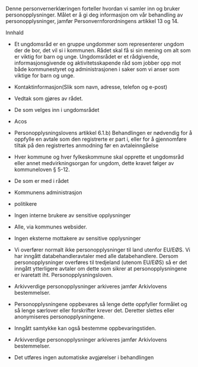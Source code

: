 <!-- title: Ungdomsrådet -->


  

Denne personvernerklæringen forteller hvordan vi samler inn og bruker personopplysninger. Målet er å gi deg informasjon om vår behandling av personopplysninger, jamfør Personvernforordningens artikkel 13 og 14.

  

Innhald

*   Et ungdomsråd er en gruppe ungdommer som representerer ungdom der de bor, det vil si i kommunen. Rådet skal få si sin mening om alt som er viktig for barn og unge. Ungdomsrådet er et rådgivende, informasjonsgivende og aktivitetsskapende råd som jobber opp mot både kommunestyret og administrasjonen i saker som vi anser som viktige for barn og unge.  
    
*   Kontaktinformasjon(Slik som navn, adresse, telefon og e-post)  
    
*   Vedtak som gjøres av rådet.  
    
*   De som velges inn i ungdomsrådet  
    
*   Acos  
    
*   Personopplysningslovens artikkel 6.1.b) Behandlingen er nødvendig for å oppfylle en avtale som den registrerte er part i, eller for å gjennomføre tiltak på den registrertes anmodning før en avtaleinngåelse  
    
*   Hver kommune og hver fylkeskommune skal opprette et ungdomsråd eller annet medvirkningsorgan for ungdom, dette kravet følger av kommuneloven § 5-12.  
    
*   De som er med i rådet  
    
*   Kommunens administrasjon  
    
*   politikere  
    
*   Ingen interne brukere av sensitive opplysninger  
    
*   Alle, via kommunes websider.  
    
*   Ingen eksterne mottakere av sensitive opplysninger  
    
*   Vi overfører normalt ikke personopplysninger til land utenfor EU/EØS. Vi har inngått databehandleravtaler med alle databehandlere. Dersom personopplysninger overføres til tredjeland (utenom EU/EØS) så er det inngått ytterligere avtaler om dette som sikrer at personopplysningene er ivaretatt iht. Personopplysningsloven.  
    
*   Arkivverdige personopplysninger arkiveres jamfør Arkivlovens bestemmelser.  
    
*   Personopplysningene oppbevares så lenge dette oppfyller formålet og så lenge særlover eller forskrifter krever det. Deretter slettes eller anonymiseres personopplysningene.  
    
*   Inngått samtykke kan også bestemme oppbevaringstiden.  
    
*   Arkivverdige personopplysninger arkiveres jamfør Arkivlovens bestemmelser.  
    
*   Det utføres ingen automatiske avgjørelser i behandlingen